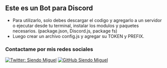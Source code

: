 ## Este es un Bot para Discord

- Para utilizarlo, solo debes descargar el codigo y agregarlo a un servidor o ejecutar desde tu terminal, instalar los modulos y paquetes necesarios. (package.json, Discord.js,  package fs)
- Luego crear un archivo config.js y agregar su TOKEN y PREFIX.

### Contactame por mis redes sociales

[![Twitter: Siendo Miguel](https://img.shields.io/twitter/follow/siendomiguel?style=social)](https://twitter.com/siendomiguel)
[![GitHub Siendo Miguel](https://img.shields.io/github/followers/siendomiguel?label=follow&style=social)](https://github.com/siendomiguel)